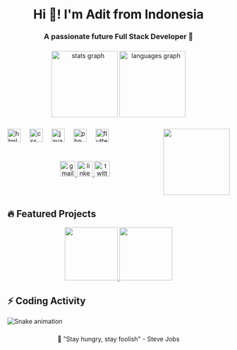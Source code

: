 <h1 align="center">Hi 👋! I'm Adit from Indonesia</h1>
<h3 align="center">A passionate future Full Stack Developer 🚀</h3>

###

<div align="center">
  <img src="https://github-readme-stats.vercel.app/api?username=rdtyaandr&hide_title=false&hide_rank=false&show_icons=true&include_all_commits=true&count_private=true&disable_animations=false&theme=radical&locale=en&hide_border=false" height="150" alt="stats graph" />
  <img src="https://github-readme-stats.vercel.app/api/top-langs?username=rdtyaandr&locale=en&hide_title=false&layout=compact&card_width=320&langs_count=5&theme=radical&hide_border=false" height="150" alt="languages graph" />
</div>

###

<img align="right" height="150" src="https://media.giphy.com/media/L1R1tvI9svkIWwpVYr/giphy.gif"  />

###

<div align="left">
  <img src="https://cdn.jsdelivr.net/gh/devicons/devicon/icons/html5/html5-original.svg" height="30" alt="html logo" />
  <img width="12" />
  <img src="https://cdn.jsdelivr.net/gh/devicons/devicon/icons/css3/css3-original.svg" height="30" alt="css logo" />
  <img width="12" />
  <img src="https://cdn.jsdelivr.net/gh/devicons/devicon/icons/javascript/javascript-original.svg" height="30" alt="javascript logo" />
  <img width="12" />
  <img src="https://cdn.jsdelivr.net/gh/devicons/devicon/icons/php/php-original.svg" height="30" alt="php logo" />
  <img width="12" />
  <img src="https://cdn.jsdelivr.net/gh/devicons/devicon/icons/flutter/flutter-original.svg" height="30" alt="flutter logo" />
</div>

###

<br>

<div align="center">
  <a href="mailto:your.email@example.com" target="_blank">
    <img src="https://img.shields.io/static/v1?message=Gmail&logo=gmail&label=&color=D14836&logoColor=white&labelColor=&style=for-the-badge" height="35" alt="gmail logo" />
  </a>
  <a href="https://linkedin.com/in/yourprofile" target="_blank">
    <img src="https://img.shields.io/static/v1?message=LinkedIn&logo=linkedin&label=&color=0077B5&logoColor=white&labelColor=&style=for-the-badge" height="35" alt="linkedin logo" />
  </a>
  <a href="https://twitter.com/yourhandle" target="_blank">
    <img src="https://img.shields.io/static/v1?message=Twitter&logo=twitter&label=&color=1DA1F2&logoColor=white&labelColor=&style=for-the-badge" height="35" alt="twitter logo" />
  </a>
</div>

###

<br>

<h2 align="left">🔥 Featured Projects</h2>

<div align="center">
  <a href="#">
    <img src="https://github-readme-stats.vercel.app/api/pin/?username=rdtyaandr&repo=your-repo&theme=radical" height="120" />
  </a>
  <a href="#">
    <img src="https://github-readme-stats.vercel.app/api/pin/?username=rdtyaandr&repo=your-repo&theme=radical" height="120" />
  </a>
</div>

###

<h2 align="left">⚡ Coding Activity</h2>

![Snake animation](https://github.com/rdtyaandr/rdtyaandr/blob/output/github-contribution-grid-snake.svg)

###

<p align="center">🌟 "Stay hungry, stay foolish" - Steve Jobs</p>
